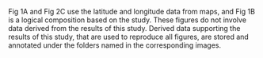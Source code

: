 Fig 1A and Fig 2C use the latitude and longitude data from maps, and Fig 1B is a logical composition based on the study. These figures do not involve data derived from the results of this study.
Derived data supporting the results of this study, that are used to reproduce all figures, are stored and annotated under the folders named in the corresponding images.
